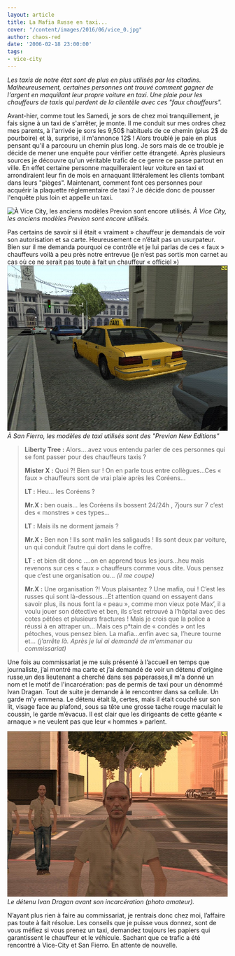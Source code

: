 ```yaml
---
layout: article
title: La Mafia Russe en taxi...
cover: "/content/images/2016/06/vice_0.jpg"
author: chaos-red
date: '2006-02-18 23:00:00'
tags:
- vice-city
---
```


_Les taxis de notre état sont de plus en plus utilisés par les citadins. Malheureusement, certaines personnes ont trouvé comment gagner de l'argent en maquillant leur propre voiture en taxi. Une plaie pour les chauffeurs de taxis qui perdent de la clientèle avec ces "faux chauffeurs"._

Avant-hier, comme tout les Samedi, je sors de chez moi tranquillement, je fais signe à un taxi de s'arrêter, je monte. Il me conduit sur mes ordres chez mes parents, à l'arrivée je sors les 9,50$ habituels de ce chemin (plus 2$ de pourboire) et là, surprise, il m'annonce 12$ ! Alors troublé je paie en plus pensant qu'il a parcouru un chemin plus long. Je sors mais de ce trouble je décide de mener une enquête pour vérifier cette étrangeté. Après plusieurs sources je découvre qu'un véritable trafic de ce genre ce passe partout en ville. En effet certaine personne maquilleraient leur voiture en taxi et arrondiraient leur fin de mois en arnaquant littéralement les clients tombant dans leurs "pièges". Maintenant, comment font ces personnes pour acquérir la plaquette réglementaire de taxi ? Je décide donc de pousser l'enquête plus loin et appelle un taxi.

![À Vice City, les anciens modèles Previon sont encore utilisés.](/content/images/2005/01/vice_1.jpg)
_À Vice City, les anciens modèles Previon sont encore utilisés._

Pas certains de savoir si il était « vraiment » chauffeur je demandais de voir son autorisation et sa carte. Heureusement ce n’était pas un usurpateur. Bien sur il me demanda pourquoi ce contrôle et je lui parlas de ces « faux » chauffeurs voilà a peu près notre entrevue (je n’est pas sortis mon carnet au cas où ce ne serait pas toute à fait un chauffeur « officiel »)
![À San Fierro, les modèles de taxi utilisés sont des "Previon New Editions"](/content/images/2005/01/cabi.jpg)
_À San Fierro, les modèles de taxi utilisés sont des "Previon New Editions"_

> **Liberty Tree :** Alors….avez vous entendu parler de ces personnes qui se font passer pour des chauffeurs taxis ?
> 
> **Mister X :** Quoi ?! Bien sur ! On en parle tous entre collègues…Ces « faux » chauffeurs sont de vrai plaie après les Coréens…
> 
> **LT :** Heu… les Coréens ?
> 
> **Mr.X :** ben ouais… les Coréens ils bossent 24/24h , 7jours sur 7 c’est des « monstres » ces types…
> 
> **LT :** Mais ils ne dorment jamais ?
> 
> **Mr.X :** Ben non ! Ils sont malin les saligauds ! Ils sont deux par voiture, un qui conduit l’autre qui dort dans le coffre.
> 
> **LT :** et bien dit donc ....on en apprend tous les jours...heu mais revenons sur ces « faux » chauffeurs comme vous dite. Vous pensez que c’est une organisation ou… _(il me coupe)_
> 
> **Mr.X :** Une organisation ?! Vous plaisantez ? Une mafia, oui ! C’est les russes qui sont là-dessous…Et attention quand on essayent dans savoir plus, ils nous font la « peau », comme mon vieux pote Max’, il a voulu jouer son détective et ben, ils s’est retrouvé à l’hôpital avec des cotes pétées et plusieurs fractures ! Mais je crois que la police a réussi à en attraper un… Mais ces p\*tain de « condés » ont les pétoches, vous pensez bien. La mafia…enfin avec sa, l’heure tourne et… _(j’arrête là. Après je lui ai demandé de m’emmener au commissariat)_

Une fois au commissariat je me suis présenté à l’accueil en temps que journaliste, j’ai montré ma carte et j’ai demandé de voir un détenu d'origine russe,un des lieutenant a cherché dans ses paperasses,il m'a donné un nom et le motif de l'incarcération: pas de permis de taxi pour un dénommé Ivan Dragan. Tout de suite je demande à le rencontrer dans sa cellule. Un garde m'y emmena. Le détenu était là, certes, mais il était couché sur son lit, visage face au plafond, sous sa tête une grosse tache rouge maculait le coussin, le garde m’évacua. Il est clair que les dirigeants de cette géante « arnaque » ne veulent pas que leur « hommes » parlent.

![Le détenu Ivan Dragan avant son incarcération (photo amateur).](/content/images/2005/01/moch.jpg)
_Le détenu Ivan Dragan avant son incarcération (photo amateur)._

N’ayant plus rien à faire au commissariat, je rentrais donc chez moi, l’affaire pas toute à fait résolue. Les conseils que je puisse vous donnez, sont de vous méfiez si vous prenez un taxi, demandez toujours les papiers qui garantissent le chauffeur et le véhicule. Sachant que ce trafic a été rencontré à Vice-City et San Fierro. En attente de nouvelle.

<!--kg-card-end: markdown-->
